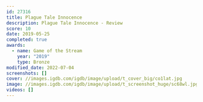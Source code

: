 ```yaml
---
id: 27316
title: Plague Tale Innocence
description: Plague Tale Innocence - Review
score: 10
date: 2019-05-25
completed: true
awards:
  - name: Game of the Stream
    year: "2019"
    type: Bronze
modified_date: 2022-07-04
screenshots: []
cover: //images.igdb.com/igdb/image/upload/t_cover_big/co1lat.jpg
image: //images.igdb.com/igdb/image/upload/t_screenshot_huge/sc68wl.jpg
videos: []
---
```

